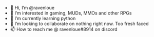 - 👋 Hi, I’m @ravenloue
- 👀 I’m interested in gaming, MUDs, MMOs and other RPGs
- 🌱 I’m currently learning python
- 💞️ I’m looking to collaborate on nothing right now. Too fresh faced 
- 📫 How to reach me @ ravenloue#8914 on discord

<!---
ravenloue/ravenloue is a ✨ special ✨ repository because its `README.md` (this file) appears on your GitHub profile.
You can click the Preview link to take a look at your changes.
--->
